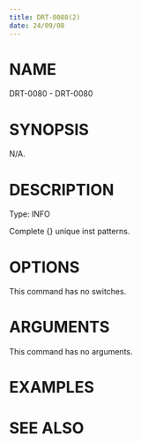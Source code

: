 ```yaml
---
title: DRT-0080(2)
date: 24/09/08
---
```


# NAME

DRT-0080 - DRT-0080

# SYNOPSIS

N/A.

# DESCRIPTION

Type: INFO

Complete {} unique inst patterns.

# OPTIONS

This command has no switches.

# ARGUMENTS

This command has no arguments.

# EXAMPLES

# SEE ALSO
